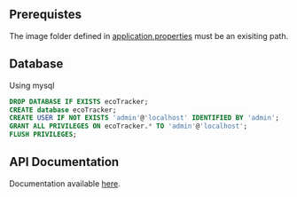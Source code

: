 ## Prerequistes
The image folder defined in [application.properties](src/main/resources/application.properties) must be an exisiting path.

## Database
Using mysql
```sql
DROP DATABASE IF EXISTS ecoTracker;
CREATE database ecoTracker;
CREATE USER IF NOT EXISTS 'admin'@'localhost' IDENTIFIED BY 'admin';
GRANT ALL PRIVILEGES ON ecoTracker.* TO 'admin'@'localhost';
FLUSH PRIVILEGES;
```

## API Documentation
Documentation available [here](http://localhost:8080/swagger-ui/index.html).
